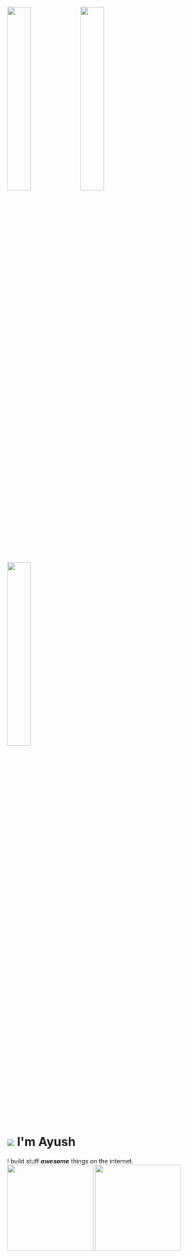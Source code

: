 <a href="https://www.buymeacoffee.com/ayshptk" target="_blank"><img src="https://media.giphy.com/media/Vuw9m5wXviFIQ/source.gif" width="33%" height="auto" /></a>
<a href="https://www.buymeacoffee.com/ayshptk" target="_blank"><img src="https://media.giphy.com/media/Vuw9m5wXviFIQ/source.gif" width="33%" height="auto" /></a>
<a href="https://www.buymeacoffee.com/ayshptk" target="_blank"><img src="https://media.giphy.com/media/Vuw9m5wXviFIQ/source.gif" width="33%" height="auto" /></a>

# <img src="https://raw.githubusercontent.com/ayshptk/ayshptk/master/wave.gif"> I'm Ayush
I build stuff ***awesome*** things on the internet.<br>
<img height="200px" width="auto" src="https://github-readme-stats.vercel.app/api?username=ayshptk&show_icons=truecount_private=true&theme=radical&title_color=ffffff&text_color=c9cacc&icon_color=2bbc8a&bg_color=1d1f21"></img>
<img height="200px" width="auto" src="https://github-readme-stats.vercel.app/api/top-langs/?username=ayshptk&hide=html&title_color=ffffff&text_color=c9cacc&icon_color=2bbc8a&bg_color=1d1f21"></img><br>
